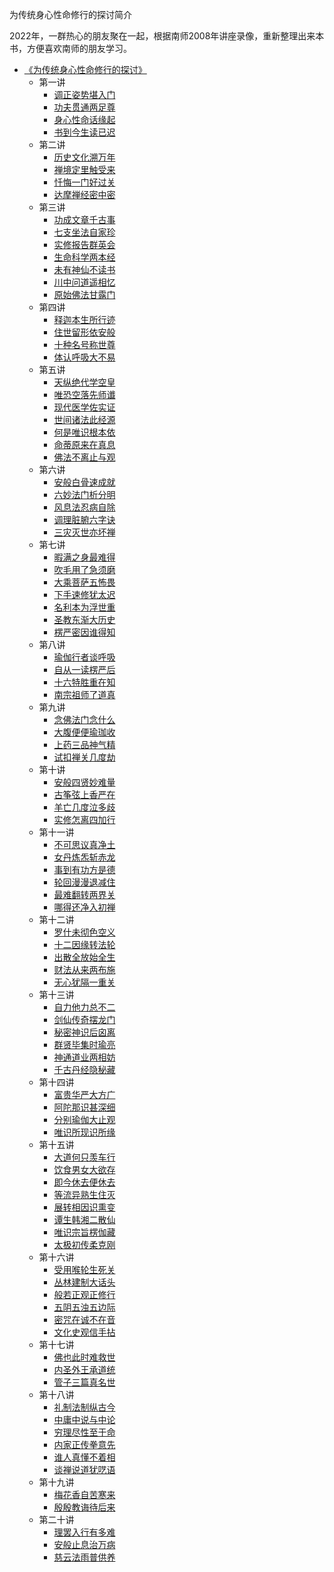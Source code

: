 为传统身心性命修行的探讨简介

2022年，一群热心的朋友聚在一起，根据南师2008年讲座录像，重新整理出来本书，方便喜欢南师的朋友学习。

- [《为传统身心性命修行的探讨》](打坐禅定/《为传统身心性命修行的探讨》/《为传统身心性命修行的探讨》.md)
  - 第一讲
    - [调正姿势堪入门](打坐禅定/《为传统身心性命修行的探讨》/调正姿势堪入门.md)
    - [功夫贯通两足尊](打坐禅定/《为传统身心性命修行的探讨》/功夫贯通两足尊.md)
    - [身心性命话缘起](打坐禅定/《为传统身心性命修行的探讨》/身心性命话缘起.md)
    - [书到今生读已迟](打坐禅定/《为传统身心性命修行的探讨》/书到今生读已迟）.md)
  - 第二讲
    - [历史文化溯万年](打坐禅定/《为传统身心性命修行的探讨》/历史文化溯万年.md)
    - [禅境定里触受来](打坐禅定/《为传统身心性命修行的探讨》/禅境定里触受来.md)
    - [忏悔一门好过关](打坐禅定/《为传统身心性命修行的探讨》/忏悔一门好过关.md)
    - [达摩禅经密中密](打坐禅定/《为传统身心性命修行的探讨》/达摩禅经密中密.md)
  - 第三讲
    - [功成文章千古事](打坐禅定/《为传统身心性命修行的探讨》/功成文章千古事.md)
    - [七支坐法自家珍](打坐禅定/《为传统身心性命修行的探讨》/七支坐法自家珍.md)
    - [实修报告群英会](打坐禅定/《为传统身心性命修行的探讨》/实修报告群英会.md)
    - [生命科学两本经](打坐禅定/《为传统身心性命修行的探讨》/生命科学两本经.md)
    - [未有神仙不读书](打坐禅定/《为传统身心性命修行的探讨》/未有神仙不读书.md)
    - [川中问道遥相忆](打坐禅定/《为传统身心性命修行的探讨》/川中问道遥相忆.md)
    - [原始佛法甘露门](打坐禅定/《为传统身心性命修行的探讨》/原始佛法甘露门.md)
  - 第四讲
    - [释迦本生所行迹](打坐禅定/《为传统身心性命修行的探讨》/释迦本生所行迹.md)
    - [住世留形依安般](打坐禅定/《为传统身心性命修行的探讨》/住世留形依安般.md)
    - [十种名号称世尊](打坐禅定/《为传统身心性命修行的探讨》/十种名号称世尊.md)
    - [体认呼吸大不易](打坐禅定/《为传统身心性命修行的探讨》/体认呼吸大不易.md)
  - 第五讲
    - [天纵绝代学空皇](打坐禅定/《为传统身心性命修行的探讨》/天纵绝代学空皇.md)
    - [唯恐空落先师谶](打坐禅定/《为传统身心性命修行的探讨》/唯恐空落先师谶.md)
    - [现代医学佐实证](打坐禅定/《为传统身心性命修行的探讨》/现代医学佐实证.md)
    - [世间诸法此经源](打坐禅定/《为传统身心性命修行的探讨》/世间诸法此经源.md)
    - [何是唯识根本依](打坐禅定/《为传统身心性命修行的探讨》/何是唯识根本依.md)
    - [命蒂原来在真息](打坐禅定/《为传统身心性命修行的探讨》/命蒂原来在真息.md)
    - [佛法不离止与观](打坐禅定/《为传统身心性命修行的探讨》/佛法不离止与观.md)
  - 第六讲
    - [安般白骨速成就](打坐禅定/《为传统身心性命修行的探讨》/安般白骨速成就.md)
    - [六妙法门析分明](打坐禅定/《为传统身心性命修行的探讨》/六妙法门析分明.md)
    - [风息法忍病自除](打坐禅定/《为传统身心性命修行的探讨》/风息法忍病自除.md)
    - [调理脏腑六字诀](打坐禅定/《为传统身心性命修行的探讨》/调理脏腑六字诀.md)
    - [三灾灭世亦坏禅](打坐禅定/《为传统身心性命修行的探讨》/三灾灭世亦坏禅.md)
  - 第七讲
    - [暇满之身最难得](打坐禅定/《为传统身心性命修行的探讨》/暇满之身最难得.md)
    - [吹毛用了急须磨](打坐禅定/《为传统身心性命修行的探讨》/吹毛用了急须磨.md)
    - [大乘菩萨五怖畏](打坐禅定/《为传统身心性命修行的探讨》/大乘菩萨五怖畏.md)
    - [下手速修犹太迟](打坐禅定/《为传统身心性命修行的探讨》/下手速修犹太迟.md)
    - [名利本为浮世重](打坐禅定/《为传统身心性命修行的探讨》/名利本为浮世重.md)
    - [圣教东渐大历史](打坐禅定/《为传统身心性命修行的探讨》/圣教东渐大历史.md)
    - [楞严密因谁得知](打坐禅定/《为传统身心性命修行的探讨》/楞严密因谁得知.md)
  - 第八讲
    - [瑜伽行者谈呼吸](打坐禅定/《为传统身心性命修行的探讨》/瑜伽行者谈呼吸.md)
    - [自从一读楞严后](打坐禅定/《为传统身心性命修行的探讨》/自从一读楞严后.md)
    - [十六特胜重在知](打坐禅定/《为传统身心性命修行的探讨》/十六特胜重在知.md)
    - [南宗祖师了道真](打坐禅定/《为传统身心性命修行的探讨》/南宗祖师了道真.md)
  - 第九讲
    - [念佛法门念什么](打坐禅定/《为传统身心性命修行的探讨》/念佛法门念什么.md)
    - [大腹便便瑜珈收](打坐禅定/《为传统身心性命修行的探讨》/大腹便便瑜珈收.md)
    - [上药三品神气精](打坐禅定/《为传统身心性命修行的探讨》/上药三品神气精.md)
    - [试扣禅关几度劫](打坐禅定/《为传统身心性命修行的探讨》/试扣禅关几度劫.md)
  - 第十讲
    - [安般四贤妙难量](打坐禅定/《为传统身心性命修行的探讨》/安般四贤妙难量.md)
    - [古筝弦上香严在](打坐禅定/《为传统身心性命修行的探讨》/古筝弦上香严在.md)
    - [羊亡几度泣多歧](打坐禅定/《为传统身心性命修行的探讨》/羊亡几度泣多歧.md)
    - [实修怎离四加行](打坐禅定/《为传统身心性命修行的探讨》/实修怎离四加行.md)
  - 第十一讲
    - [不可思议真净土](打坐禅定/《为传统身心性命修行的探讨》/不可思议真净土.md)
    - [女丹炼炁斩赤龙](打坐禅定/《为传统身心性命修行的探讨》/女丹炼炁斩赤龙.md)
    - [事到有功方是德](打坐禅定/《为传统身心性命修行的探讨》/事到有功方是德.md)
    - [轮回漫漫退减住](打坐禅定/《为传统身心性命修行的探讨》/轮回漫漫退减住.md)
    - [最难翻转两界关](打坐禅定/《为传统身心性命修行的探讨》/最难翻转两界关.md)
    - [哪得还净入初禅](打坐禅定/《为传统身心性命修行的探讨》/哪得还净入初禅.md)
  - 第十二讲
    - [罗什未彻色空义](打坐禅定/《为传统身心性命修行的探讨》/罗什未彻色空义.md)
    - [十二因缘转法轮](打坐禅定/《为传统身心性命修行的探讨》/十二因缘转法轮.md)
    - [出散全放始全生](打坐禅定/《为传统身心性命修行的探讨》/出散全放始全生.md)
    - [财法从来两布施](打坐禅定/《为传统身心性命修行的探讨》/财法从来两布施.md)
    - [无心犹隔一重关](打坐禅定/《为传统身心性命修行的探讨》/无心犹隔一重关.md)
  - 第十三讲
    - [自力他力总不二](打坐禅定/《为传统身心性命修行的探讨》/自力他力总不二.md)
    - [剑仙传奇摆龙门](打坐禅定/《为传统身心性命修行的探讨》/剑仙传奇摆龙门.md)
    - [秘密神识后囟离](打坐禅定/《为传统身心性命修行的探讨》/秘密神识后囟离.md)
    - [群贤毕集时瑜亮](打坐禅定/《为传统身心性命修行的探讨》/群贤毕集时瑜亮.md)
    - [神通道业两相妨](打坐禅定/《为传统身心性命修行的探讨》/神通道业两相妨.md)
    - [千古丹经隐秘藏](打坐禅定/《为传统身心性命修行的探讨》/千古丹经隐秘藏.md)
  - 第十四讲
    - [富贵华严大方广](打坐禅定/《为传统身心性命修行的探讨》/富贵华严大方广.md)
    - [阿陀那识甚深细](打坐禅定/《为传统身心性命修行的探讨》/阿陀那识甚深细.md)
    - [分别瑜伽大止观](打坐禅定/《为传统身心性命修行的探讨》/分别瑜伽大止观.md)
    - [唯识所现识所缘](打坐禅定/《为传统身心性命修行的探讨》/唯识所现识所缘.md)
  - 第十五讲
    - [大道何只羡车行](打坐禅定/《为传统身心性命修行的探讨》/大道何只羡车行.md)
    - [饮食男女大欲存](打坐禅定/《为传统身心性命修行的探讨》/饮食男女大欲存.md)
    - [即今休去便休去](打坐禅定/《为传统身心性命修行的探讨》/即今休去便休去.md)
    - [等流异熟生住灭](打坐禅定/《为传统身心性命修行的探讨》/等流异熟生住灭.md)
    - [展转相因识熏变](打坐禅定/《为传统身心性命修行的探讨》/展转相因识熏变.md)
    - [谭生韩湘二散仙](打坐禅定/《为传统身心性命修行的探讨》/谭生韩湘二散仙.md)
    - [唯识宗旨楞伽藏](打坐禅定/《为传统身心性命修行的探讨》/唯识宗旨楞伽藏.md)
    - [太极初传柔克刚](打坐禅定/《为传统身心性命修行的探讨》/太极初传柔克刚.md)
  - 第十六讲
    - [受用喉轮生死关](打坐禅定/《为传统身心性命修行的探讨》/受用喉轮生死关.md)
    - [丛林建制大话头](打坐禅定/《为传统身心性命修行的探讨》/丛林建制大话头.md)
    - [般若正观正修行](打坐禅定/《为传统身心性命修行的探讨》/般若正观正修行.md)
    - [五阴五浊五边际](打坐禅定/《为传统身心性命修行的探讨》/五阴五浊五边际.md)
    - [密咒在诚不在音](打坐禅定/《为传统身心性命修行的探讨》/密咒在诚不在音.md)
    - [文化史观信手拈](打坐禅定/《为传统身心性命修行的探讨》/文化史观信手拈.md)
  - 第十七讲
    - [佛也此时难救世](打坐禅定/《为传统身心性命修行的探讨》/佛也此时难救世.md)
    - [内圣外王承道统](打坐禅定/《为传统身心性命修行的探讨》/内圣外王承道统.md)
    - [管子三篇真名世](打坐禅定/《为传统身心性命修行的探讨》/管子三篇真名世.md)
  - 第十八讲
    - [礼制法制纵古今](打坐禅定/《为传统身心性命修行的探讨》/礼制法制纵古今.md)
    - [中庸中说与中论](打坐禅定/《为传统身心性命修行的探讨》/中庸中说与中论.md)
    - [穷理尽性至于命](打坐禅定/《为传统身心性命修行的探讨》/穷理尽性至于命.md)
    - [内家正传拳意先](打坐禅定/《为传统身心性命修行的探讨》/内家正传拳意先.md)
    - [谁人真懂不着相](打坐禅定/《为传统身心性命修行的探讨》/谁人真懂不着相.md)
    - [谈禅说道犹呓语](打坐禅定/《为传统身心性命修行的探讨》/谈禅说道犹呓语.md)
  - 第十九讲
    - [梅花香自苦寒来](打坐禅定/《为传统身心性命修行的探讨》/梅花香自苦寒来.md)
    - [殷殷教诲待后来](打坐禅定/《为传统身心性命修行的探讨》/殷殷教诲待后来.md)
  - 第二十讲
    - [理罢入行有多难](打坐禅定/《为传统身心性命修行的探讨》/理罢入行有多难.md)
    - [安般止息治万病](打坐禅定/《为传统身心性命修行的探讨》/安般止息治万病.md)
    - [慈云法雨普供养](打坐禅定/《为传统身心性命修行的探讨》/慈云法雨普供养.md)